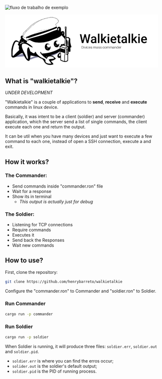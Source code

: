![fluxo de trabalho de exemplo](https://github.com/henrybarreto/walkietalkie/actions/workflows/rust.yml/badge.svg)

![walkietalkie logo](./logo.png)


## What is "walkietalkie"?
*UNDER DEVELOPMENT*

"Walkietalkie" is a couple of applications to **send**, **receive** and **execute** commands in linux device.

Basically, it was intent to be a client (soldier) and server (commander) application, which the server send a list of single commands, the client execute each one and return the output.

It can be util when you have many devices and just want to execute a few command to each one, instead of open a SSH connection, execute a and exit.

## How it works?

### The Commander:

- Send commands inside "commander.ron" file
- Wait for a response
- Show its in terminal
  - *This output is actually just for debug*

### The Soldier:

- Listening for TCP connections
- Require commands
- Executes it
- Send back the Responses
- Wait new commands

## How to use?

First, clone the repository:
```bash
git clone https://github.com/henrybarreto/walkietalkie
```

Configure the "commander.ron" to Commander and "soldier.ron" to Soldier.

### Run Commander
```bash
cargo run -p commander 
```

### Run Soldier
```bash
cargo run -p soldier 
```
When Soldier is running, it will produce three files: `soldier.err`, `soldier.out` and `soldier.pid`.
- `soldier.err` is where you can find the erros occur;
- `solider.out` is the soldier's default output;
- `soldier.pid` is the PID of running process.